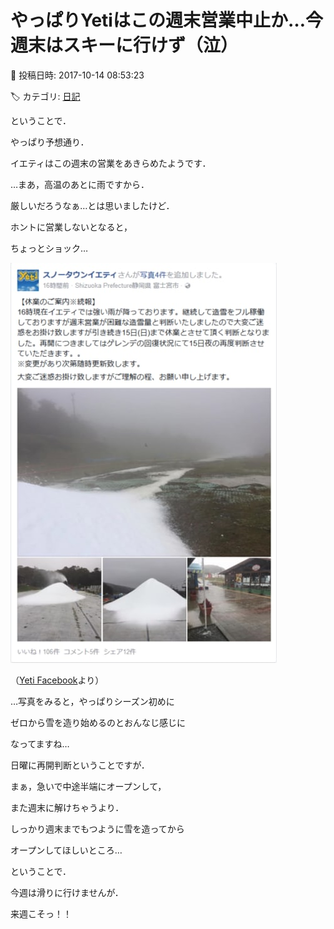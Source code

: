 # やっぱりYetiはこの週末営業中止か…今週末はスキーに行けず（泣）

📅 投稿日時: 2017-10-14 08:53:23

🏷️ カテゴリ: [日記](cc4b5682fb7b8b144980957a978653fb0.md)

ということで．


やっぱり予想通り．





イエティはこの週末の営業をあきらめたようです．


…まあ，高温のあとに雨ですから．


厳しいだろうなぁ…とは思いましたけど．





ホントに営業しないとなると，


ちょっとショック…




![7352b775acefcf5489881c6929cd9008.png](images/7352b775acefcf5489881c6929cd9008.png)




（[Yeti Facebook](https://www.facebook.com/YetiSnowtown/posts/1463852077037497)より）





…写真をみると，やっぱりシーズン初めに


ゼロから雪を造り始めるのとおんなじ感じに


なってますね…


日曜に再開判断ということですが．


まぁ，急いで中途半端にオープンして，


また週末に解けちゃうより．


しっかり週末までもつように雪を造ってから


オープンしてほしいところ…





ということで．


今週は滑りに行けませんが．


来週こそっ！！
